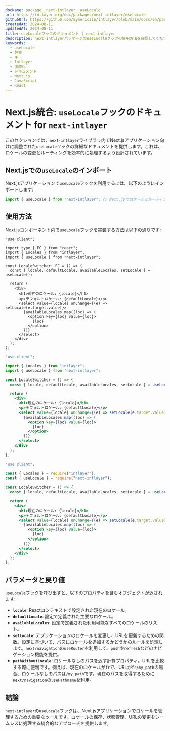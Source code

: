 ```yaml
---
docName: package__next-intlayer__useLocale
url: https://intlayer.org/doc/packages/next-intlayer/useLocale
githubUrl: https://github.com/aymericzip/intlayer/blob/main/docs/en/packages/next-intlayer/useLocale.md
createdAt: 2024-08-11
updatedAt: 2024-08-11
title: useLocaleフックのドキュメント | next-intlayer
description: next-intlayerパッケージのuseLocaleフックの使用方法を確認してください
keywords:
  - useLocale
  - 辞書
  - キー
  - Intlayer
  - 国際化
  - ドキュメント
  - Next.js
  - JavaScript
  - React
---
```


# Next.js統合: `useLocale`フックのドキュメント for `next-intlayer`

このセクションでは、`next-intlayer`ライブラリ内でNext.jsアプリケーション向けに調整された`useLocale`フックの詳細なドキュメントを提供します。これは、ロケールの変更とルーティングを効率的に処理するよう設計されています。

## Next.jsでの`useLocale`のインポート

Next.jsアプリケーションで`useLocale`フックを利用するには、以下のようにインポートします:

```javascript
import { useLocale } from "next-intlayer"; // Next.jsでロケールとルーティングを管理するために使用
```

## 使用方法

Next.jsコンポーネント内で`useLocale`フックを実装する方法は以下の通りです:

```tsx fileName="src/components/LocaleSwitcher.tsx" codeFormat="typescript"
"use client";

import type { FC } from "react";
import { Locales } from "intlayer";
import { useLocale } from "next-intlayer";

const LocaleSwitcher: FC = () => {
  const { locale, defaultLocale, availableLocales, setLocale } = useLocale();

  return (
    <div>
      <h1>現在のロケール: {locale}</h1>
      <p>デフォルトロケール: {defaultLocale}</p>
      <select value={locale} onChange={(e) => setLocale(e.target.value)}>
        {availableLocales.map((loc) => (
          <option key={loc} value={loc}>
            {loc}
          </option>
        ))}
      </select>
    </div>
  );
};
```

```jsx fileName="src/components/LocaleSwitcher.mjx" codeFormat="esm"
"use client";

import { Locales } from "intlayer";
import { useLocale } from "next-intlayer";

const LocaleSwitcher = () => {
  const { locale, defaultLocale, availableLocales, setLocale } = useLocale();

  return (
    <div>
      <h1>現在のロケール: {locale}</h1>
      <p>デフォルトロケール: {defaultLocale}</p>
      <select value={locale} onChange={(e) => setLocale(e.target.value)}>
        {availableLocales.map((loc) => (
          <option key={loc} value={loc}>
            {loc}
          </option>
        ))}
      </select>
    </div>
  );
};
```

```jsx fileName="src/components/LocaleSwitcher.csx" codeFormat="commonjs"
"use client";

const { Locales } = require("intlayer");
const { useLocale } = require("next-intlayer");

const LocaleSwitcher = () => {
  const { locale, defaultLocale, availableLocales, setLocale } = useLocale();

  return (
    <div>
      <h1>現在のロケール: {locale}</h1>
      <p>デフォルトロケール: {defaultLocale}</p>
      <select value={locale} onChange={(e) => setLocale(e.target.value)}>
        {availableLocales.map((loc) => (
          <option key={loc} value={loc}>
            {loc}
          </option>
        ))}
      </select>
    </div>
  );
};
```

## パラメータと戻り値

`useLocale`フックを呼び出すと、以下のプロパティを含むオブジェクトが返されます:

- **`locale`**: Reactコンテキストで設定された現在のロケール。
- **`defaultLocale`**: 設定で定義された主要なロケール。
- **`availableLocales`**: 設定で定義された利用可能なすべてのロケールのリスト。
- **`setLocale`**: アプリケーションのロケールを変更し、URLを更新するための関数。設定に基づいて、パスにロケールを追加するかどうかのルールを処理します。`next/navigation`の`useRouter`を利用して、`push`や`refresh`などのナビゲーション機能を提供。
- **`pathWithoutLocale`**: ロケールなしのパスを返す計算プロパティ。URLを比較する際に便利です。例えば、現在のロケールが`fr`で、URLが`fr/my_path`の場合、ロケールなしのパスは`/my_path`です。現在のパスを取得するために`next/navigation`の`usePathname`を利用。

## 結論

`next-intlayer`の`useLocale`フックは、Next.jsアプリケーションでロケールを管理するための重要なツールです。ロケールの保存、状態管理、URLの変更をシームレスに処理する統合的なアプローチを提供します。
